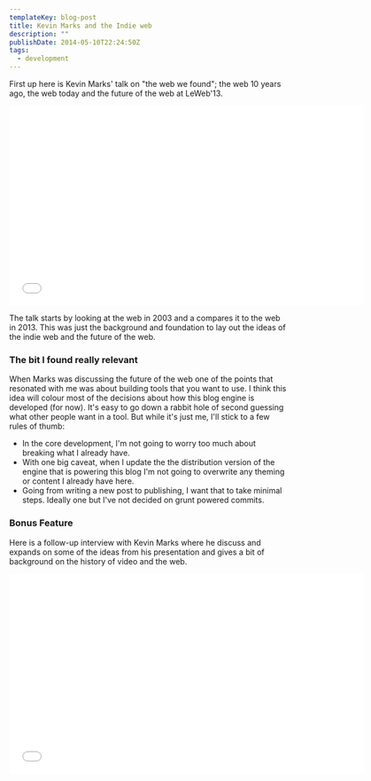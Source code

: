 ```yaml
---
templateKey: blog-post
title: Kevin Marks and the Indie web
description: ""
publishDate: 2014-05-10T22:24:50Z
tags:
  - development
---
```


First up here is Kevin Marks' talk on "the web we found"; the web 10 years ago, the web today and the future of the web at LeWeb'13.

<iframe title="Youtube" width="640" height="360" src="//www.youtube.com/embed/Ve48PjgDAn0" frameborder="0" allowfullscreen></iframe>

The talk starts by looking at the web in 2003 and a compares it to the web in 2013. This was just the background and foundation to lay out the ideas of the indie web and the future of the web.

### The bit I found really relevant

When Marks was discussing the future of the web one of the points that resonated with me was about building tools that you want to use. I think this idea will colour most of the decisions about how this blog engine is developed (for now). It's easy to go down a rabbit hole of second guessing what other people want in a tool. But while it's just me, I'll stick to a few rules of thumb:

- In the core development, I'm not going to worry too much about breaking what I already have.
- With one big caveat, when I update the the distribution version of the engine that is powering this blog I'm not going to overwrite any theming or content I already have here.
- Going from writing a new post to publishing, I want that to take minimal steps. Ideally one but I've not decided on grunt powered commits.

### Bonus Feature

Here is a follow-up interview with Kevin Marks where he discuss and expands on some of the ideas from his presentation and gives a bit of background on the history of video and the web.

<iframe title="Youtube" width="640" height="360" src="//www.youtube.com/embed/T1kfKV4Yjhs" frameborder="0" allowfullscreen></iframe>
